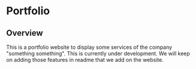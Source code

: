 # Portfolio

## Overview
This is a portfolio website to display some services of the company "something something". This is currently under development. We will keep on adding those features in readme that we add on the website.
